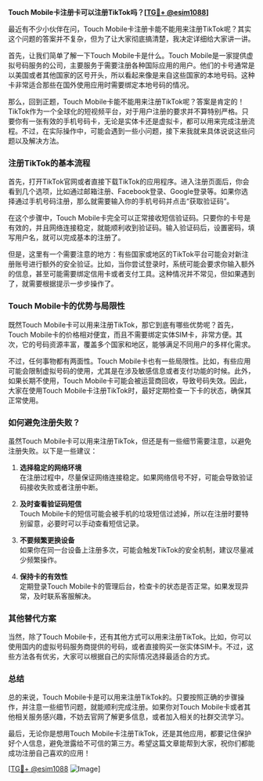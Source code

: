 **Touch Mobile卡注册卡可以注册TikTok吗？[[TG💪+ @esim1088](https://t.me/s/esim1088)]**

最近有不少小伙伴在问，Touch Mobile卡注册卡能不能用来注册TikTok呢？其实这个问题的答案并不复杂，但为了让大家彻底搞清楚，我决定详细给大家讲一讲。

首先，让我们简单了解一下Touch Mobile卡是什么。Touch Mobile是一家提供虚拟号码服务的公司，主要服务于需要注册各种国际应用的用户。他们的卡号通常是以美国或者其他国家的区号开头，所以看起来像是来自这些国家的本地号码。这种卡非常适合那些在国外使用应用时需要绑定本地号码的情况。

那么，回到正题，Touch Mobile卡能不能用来注册TikTok呢？答案是肯定的！TikTok作为一个全球化的短视频平台，对于用户注册的要求并不算特别严格。只要你有一张有效的手机号码卡，无论是实体卡还是虚拟卡，都可以用来完成注册流程。不过，在实际操作中，可能会遇到一些小问题，接下来我就来具体说说这些问题以及解决方法。

### **注册TikTok的基本流程**

首先，打开TikTok官网或者直接下载TikTok的应用程序。进入注册页面后，你会看到几个选项，比如通过邮箱注册、Facebook登录、Google登录等。如果你选择通过手机号码注册，那么就需要输入你的手机号码并点击“获取验证码”。

在这个步骤中，Touch Mobile卡完全可以正常接收短信验证码。只要你的卡号是有效的，并且网络连接稳定，就能顺利收到验证码。输入验证码后，设置密码，填写用户名，就可以完成基本的注册了。

但是，这里有一个需要注意的地方：有些国家或地区的TikTok平台可能会对新注册账号进行额外的安全验证。比如，当你尝试登录时，系统可能会要求你输入额外的信息，甚至可能需要绑定信用卡或者支付工具。这种情况并不常见，但如果遇到了，就需要根据提示一步步操作了。

### **Touch Mobile卡的优势与局限性**

既然Touch Mobile卡可以用来注册TikTok，那它到底有哪些优势呢？首先，Touch Mobile卡的价格相对便宜，而且不需要绑定实体SIM卡，非常方便。其次，它的号码资源丰富，覆盖多个国家和地区，能够满足不同用户的多样化需求。

不过，任何事物都有两面性。Touch Mobile卡也有一些局限性。比如，有些应用可能会限制虚拟号码的使用，尤其是在涉及敏感信息或者支付功能的时候。此外，如果长期不使用，Touch Mobile卡可能会被运营商回收，导致号码失效。因此，大家在使用Touch Mobile卡注册TikTok时，最好定期检查一下卡的状态，确保其正常使用。

### **如何避免注册失败？**

虽然Touch Mobile卡可以用来注册TikTok，但还是有一些细节需要注意，以避免注册失败。以下是一些建议：

1. **选择稳定的网络环境**  
   在注册过程中，尽量保证网络连接稳定。如果网络信号不好，可能会导致验证码接收失败或者注册中断。

2. **及时查看验证码短信**  
   Touch Mobile卡的短信可能会被手机的垃圾短信过滤掉，所以在注册时要特别留意，必要时可以手动查看短信记录。

3. **不要频繁更换设备**  
   如果你在同一台设备上注册多次，可能会触发TikTok的安全机制，建议尽量减少频繁操作。

4. **保持卡的有效性**  
   定期登录Touch Mobile卡的管理后台，检查卡的状态是否正常。如果发现异常，及时联系客服解决。

### **其他替代方案**

当然，除了Touch Mobile卡，还有其他方式可以用来注册TikTok。比如，你可以使用国内的虚拟号码服务商提供的号码，或者直接购买一张实体SIM卡。不过，这些方法各有优劣，大家可以根据自己的实际情况选择最适合的方式。

### **总结**

总的来说，Touch Mobile卡是可以用来注册TikTok的。只要按照正确的步骤操作，并注意一些细节问题，就能顺利完成注册。如果你对Touch Mobile卡或者其他相关服务感兴趣，不妨去官网了解更多信息，或者加入相关的社群交流学习。

最后，无论你是想用Touch Mobile卡注册TikTok，还是其他应用，都要记住保护好个人信息，避免泄露给不可信的第三方。希望这篇文章能帮到大家，祝你们都能成功注册自己喜欢的应用！

[[TG💪+ @esim1088](https://t.me/s/esim1088) ![Image](https://i.postimg.cc/4NQfJmqS/Snipaste-2025-05-13-00-14-12.png)]